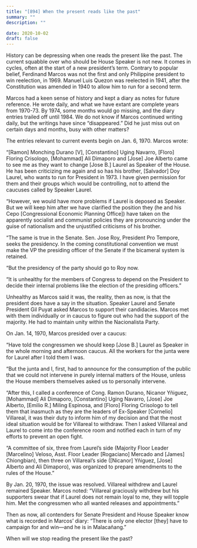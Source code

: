 ```yaml
---
title: "[894] When the present reads like the past"
summary: ""
description: ""

date: 2020-10-02
draft: false
---
```


History can be depressing when one reads the present like the past. The current squabble over who should be House Speaker is not new. It comes in cycles, often at the start of a new president’s term. Contrary to popular belief, Ferdinand Marcos was not the first and only Philippine president to win reelection, in 1969. Manuel Luis Quezon was reelected in 1941, after the Constitution was amended in 1940 to allow him to run for a second term.

Marcos had a keen sense of history and kept a diary as notes for future reference. He wrote daily, and what we have extant are complete years from 1970-73. By 1974, some months would go missing, and the diary entries trailed off until 1984. We do not know if Marcos continued writing daily, but the writings have since “disappeared.” Did he just miss out on certain days and months, busy with other matters?

The entries relevant to current events begin on Jan. 6, 1970. Marcos wrote:

“[Ramon] Monching Durano [V], [Constantino] Uging Navarro, [Floro] Floring Crisologo, [Mohammad] Ali Dimaporo and [Jose] Joe Alberto came to see me as they want to change [Jose B.] Laurel as Speaker of the House. He has been criticizing me again and so has his brother, [Salvador] Doy Laurel, who wants to run for President in 1973. I have given permission for them and their groups which would be controlling, not to attend the caucuses called by Speaker Laurel.

“However, we would have more problems if Laurel is deposed as Speaker. But we will keep him after we have clarified the position they (he and his Cepo [Congressional Economic Planning Office]) have taken on the apparently socialist and communist policies they are pronouncing under the guise of nationalism and the unjustified criticisms of his brother.

“The same is true in the Senate. Sen. Jose Roy, President Pro Tempore, seeks the presidency. In the coming constitutional convention we must make the VP the presiding officer of the Senate if the bicameral system is retained.

“But the presidency of the party should go to Roy now.

“It is unhealthy for the members of Congress to depend on the President to decide their internal problems like the election of the presiding officers.”

Unhealthy as Marcos said it was, the reality, then as now, is that the president does have a say in the situation. Speaker Laurel and Senate President Gil Puyat asked Marcos to support their candidacies. Marcos met with them individually or in caucus to figure out who had the support of the majority. He had to maintain unity within the Nacionalista Party.

On Jan. 14, 1970, Marcos presided over a caucus:

“Have told the congressmen we should keep [Jose B.] Laurel as Speaker in the whole morning and afternoon caucus. All the workers for the junta were for Laurel after I told them I was.

“But the junta and I, first, had to announce for the consumption of the public that we could not intervene in purely internal matters of the House, unless the House members themselves asked us to personally intervene.

“After this, I called a conference of Cong. Ramon Durano, Nicanor Yñiguez, [Mohammad] Ali Dimaporo, [Constantino] Uging Navarro, [Jose] Joe Alberto, [Emilio R.] Miling Espinosa, and [Floro] Floring Crisologo to tell them that inasmuch as they are the leaders of Ex-Speaker [Cornelio] Villareal, it was their duty to inform him of my decision and that the most ideal situation would be for Villareal to withdraw. Then I asked Villareal and Laurel to come into the conference room and notified each in turn of my efforts to prevent an open fight.

“A committee of six, three from Laurel’s side (Majority Floor Leader [Marcelino] Veloso, Asst. Floor Leader [Rogaciano] Mercado and [James] Chiongbian), then three on Villareal’s side ([Nicanor] Yñiguez, [Jose] Alberto and Ali Dimaporo), was organized to prepare amendments to the rules of the House.”

By Jan. 20, 1970, the issue was resolved. Villareal withdrew and Laurel remained Speaker. Marcos noted: “Villareal graciously withdrew but his supporters swear that if Laurel does not remain loyal to me, they will topple him. Met the congressmen who all wanted releases and appointments.”

Then as now, all contenders for Senate President and House Speaker know what is recorded in Marcos’ diary: “There is only one elector [they] have to campaign for and win—and he is in Malacañang.”

When will we stop reading the present like the past?
